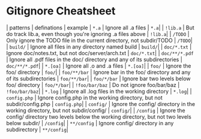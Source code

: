 # Gitignore Cheatsheet
| patterns | definations | example
| `*.a` | Ignore all .a files | `*.a`|
| `!lib.a` | But do track lib.a, even though you're ignoring .a files above | `!lib.a`|
| `/TODO` | Only ignore the TODO file in the current directory, not subdir/TODO | `/TODO`|
| `build/` | Ignore all files in any directory named build | `build/`|
| `doc/*.txt` | Ignore doc/notes.txt, but not doc/server/arch.txt | `doc/*.txt`|
| `doc/**/*.pdf` | Ignore all .pdf files in the doc/ directory and any of its subdirectories | `doc/**/*.pdf`|
| `*.[oa]` | Ignore all .o and .a files | `*.[oa]`|
| `foo/` | Ignore the foo/ directory | `foo/`|
| `foo/**/bar` | Ignore bar in the foo/ directory and any of its subdirectories | `foo/**/bar`|
| `foo/*/bar` | Ignore bar two levels below foo/ directory | `foo/*/bar`|
| `!foo/bar/baz` | Do not ignore foo/bar/baz | `!foo/bar/baz`|
| `*.log` | Ignore all .log files in the working directory | `*.log`|
| `config.php` | Ignore config.php in the working directory, but not subdir/config.php | `config.php`|
| `config/` | Ignore the config/ directory in the working directory, but not subdir/config/ | `config/`|
| `/config` | Ignore the config/ directory two levels below the working directory, but not two levels below subdir/ | `/config`|
| `**/config` | Ignore config/ directory in any subdirectory | `**/config`|